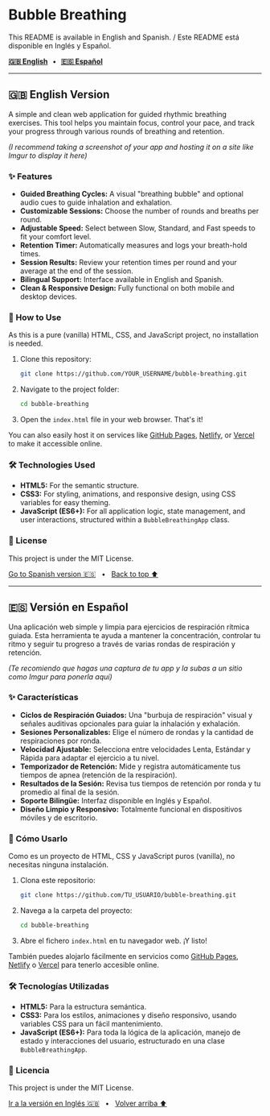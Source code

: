 # Bubble Breathing

This README is available in English and Spanish. / Este README está disponible en Inglés y Español.

**[🇬🇧 English](#english-version)   •   [🇪🇸 Español](#version-en-espanol)**

---

<a name="english-version"></a>
## 🇬🇧 English Version

A simple and clean web application for guided rhythmic breathing exercises. This tool helps you maintain focus, control your pace, and track your progress through various rounds of breathing and retention.

*(I recommend taking a screenshot of your app and hosting it on a site like Imgur to display it here)*

### ✨ Features

- **Guided Breathing Cycles:** A visual "breathing bubble" and optional audio cues to guide inhalation and exhalation.
- **Customizable Sessions:** Choose the number of rounds and breaths per round.
- **Adjustable Speed:** Select between Slow, Standard, and Fast speeds to fit your comfort level.
- **Retention Timer:** Automatically measures and logs your breath-hold times.
- **Session Results:** Review your retention times per round and your average at the end of the session.
- **Bilingual Support:** Interface available in English and Spanish.
- **Clean & Responsive Design:** Fully functional on both mobile and desktop devices.

### 🚀 How to Use

As this is a pure (vanilla) HTML, CSS, and JavaScript project, no installation is needed.

1.  Clone this repository:
    ```bash
    git clone https://github.com/YOUR_USERNAME/bubble-breathing.git
    ```
2.  Navigate to the project folder:
    ```bash
    cd bubble-breathing
    ```
3.  Open the `index.html` file in your web browser. That's it!

You can also easily host it on services like [GitHub Pages](https://pages.github.com/), [Netlify](https://www.netlify.com/), or [Vercel](https://vercel.com/) to make it accessible online.

### 🛠️ Technologies Used

- **HTML5:** For the semantic structure.
- **CSS3:** For styling, animations, and responsive design, using CSS variables for easy theming.
- **JavaScript (ES6+):** For all application logic, state management, and user interactions, structured within a `BubbleBreathingApp` class.

### 📄 License

This project is under the MIT License.

[Go to Spanish version 🇪🇸](#version-en-espanol)   •   [Back to top ⬆️](#bubble-breathing)

---

<a name="version-en-espanol"></a>
## 🇪🇸 Versión en Español

Una aplicación web simple y limpia para ejercicios de respiración rítmica guiada. Esta herramienta te ayuda a mantener la concentración, controlar tu ritmo y seguir tu progreso a través de varias rondas de respiración y retención.

*(Te recomiendo que hagas una captura de tu app y la subas a un sitio como Imgur para ponerla aquí)*

### ✨ Características

- **Ciclos de Respiración Guiados:** Una "burbuja de respiración" visual y señales auditivas opcionales para guiar la inhalación y exhalación.
- **Sesiones Personalizables:** Elige el número de rondas y la cantidad de respiraciones por ronda.
- **Velocidad Ajustable:** Selecciona entre velocidades Lenta, Estándar y Rápida para adaptar el ejercicio a tu nivel.
- **Temporizador de Retención:** Mide y registra automáticamente tus tiempos de apnea (retención de la respiración).
- **Resultados de la Sesión:** Revisa tus tiempos de retención por ronda y tu promedio al final de la sesión.
- **Soporte Bilingüe:** Interfaz disponible en Inglés y Español.
- **Diseño Limpio y Responsivo:** Totalmente funcional en dispositivos móviles y de escritorio.

### 🚀 Cómo Usarlo

Como es un proyecto de HTML, CSS y JavaScript puros (vanilla), no necesitas ninguna instalación.

1.  Clona este repositorio:
    ```bash
    git clone https://github.com/TU_USUARIO/bubble-breathing.git
    ```
2.  Navega a la carpeta del proyecto:
    ```bash
    cd bubble-breathing
    ```
3.  Abre el fichero `index.html` en tu navegador web. ¡Y listo!

También puedes alojarlo fácilmente en servicios como [GitHub Pages](https://pages.github.com/), [Netlify](https://www.netlify.com/) o [Vercel](https://vercel.com/) para tenerlo accesible online.

### 🛠️ Tecnologías Utilizadas

- **HTML5:** Para la estructura semántica.
- **CSS3:** Para los estilos, animaciones y diseño responsivo, usando variables CSS para un fácil mantenimiento.
- **JavaScript (ES6+):** Para toda la lógica de la aplicación, manejo de estado y interacciones del usuario, estructurado en una clase `BubbleBreathingApp`.

### 📄 Licencia

This project is under the MIT License.

[Ir a la versión en Inglés 🇬🇧](#english-version)   •   [Volver arriba ⬆️](#bubble-breathing)